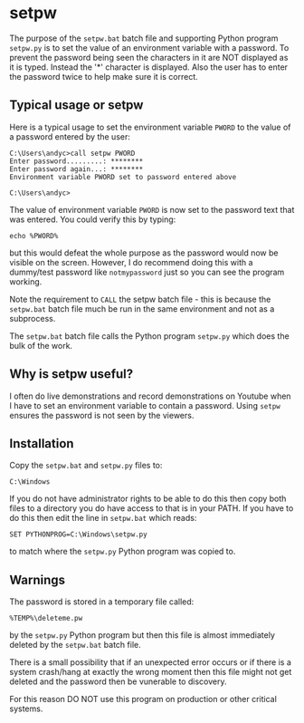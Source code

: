 # setpw

The purpose of the `setpw.bat` batch file and supporting Python program `setpw.py`
is to set the value of an environment variable with a password.  To prevent
the password being seen the characters in it are NOT displayed as it is typed.
Instead the '*' character is displayed.  Also the user has to enter the
password twice to help make sure it is correct.

## Typical usage or setpw

Here is a typical usage to set the environment variable `PWORD` to the value of
a password entered by the user:

```
C:\Users\andyc>call setpw PWORD
Enter password.........: ********
Enter password again...: ********
Environment variable PWORD set to password entered above

C:\Users\andyc>
```

The value of environment variable `PWORD` is now set to the password text that
was entered.  You could verify this by typing:

```
echo %PWORD%
```

but this would defeat the whole purpose as the password would now be visible
on the screen.  However, I do recommend doing this with a dummy/test password
like `notmypassword` just so you can see the program working.

Note the requirement to `CALL` the setpw batch file - this is because the `setpw.bat`
batch file much be run in the same environment and not as a subprocess.

The `setpw.bat` batch file calls the Python program `setpw.py` which does the bulk
of the work.

## Why is setpw useful?

I often do live demonstrations and record demonstrations on Youtube when I
have to set an environment variable to contain a password.  Using `setpw` ensures
the password is not seen by the viewers.

## Installation

Copy the `setpw.bat` and `setpw.py` files to:

```
C:\Windows

```

If you do not have administrator rights to be able to do this then copy both
files to a directory you do have access to that is in your PATH.  If you have
to do this then edit the line in `setpw.bat` which reads:

```
SET PYTHONPROG=C:\Windows\setpw.py
```

to match where the `setpw.py` Python program was copied to.

## Warnings

The password is stored in a temporary file called:

```
%TEMP%\deleteme.pw
```

by the `setpw.py` Python program but then this file is almost immediately deleted
by the `setpw.bat` batch file.

There is a small possibility that if an unexpected error occurs or if there is
a system crash/hang at exactly the wrong moment then this file might not get
deleted and the password then be vunerable to discovery.

For this reason DO NOT use this program on production or other critical systems.
